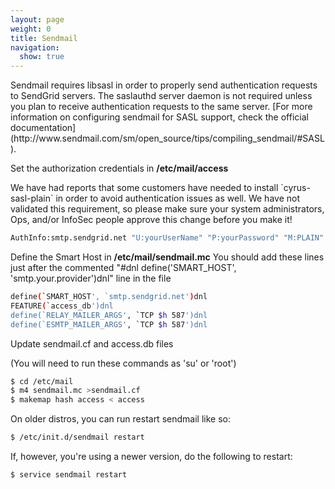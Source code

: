 ```yaml
---
layout: page
weight: 0
title: Sendmail
navigation:
  show: true
---
```


<call-out type="warning">
Sendmail requires libsasl in order to properly send authentication requests to SendGrid servers. The saslauthd server daemon is not required unless you plan to receive authentication requests to the same server. [For more information on configuring sendmail for SASL support, check the official documentation](http://www.sendmail.com/sm/open_source/tips/compiling_sendmail/#SASL).
</call-out>

Set the authorization credentials in **/etc/mail/access**

<call-out type="warning">
We have had reports that some customers have needed to install `cyrus-sasl-plain` in order to avoid authentication issues as well. We have not validated this requirement, so please make sure your system administrators, Ops, and/or InfoSec people approve this change before you make it!
</call-out>

```bash
AuthInfo:smtp.sendgrid.net "U:yourUserName" "P:yourPassword" "M:PLAIN"
```

Define the Smart Host in **/etc/mail/sendmail.mc** You should add these lines just after the commented "\#dnl define('SMART_HOST', 'smtp.your.provider')dnl" line in the file

```bash
define(`SMART_HOST', `smtp.sendgrid.net')dnl
FEATURE(`access_db')dnl
define(`RELAY_MAILER_ARGS', `TCP $h 587')dnl
define(`ESMTP_MAILER_ARGS', `TCP $h 587')dnl
```

Update sendmail.cf and access.db files

(You will need to run these commands as 'su' or 'root')

```bash
$ cd /etc/mail
$ m4 sendmail.mc >sendmail.cf
$ makemap hash access < access
```

On older distros, you can run restart sendmail like so:

```bash
$ /etc/init.d/sendmail restart
```

If, however, you're using a newer version, do the following to restart:

```bash
$ service sendmail restart
```
